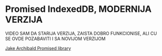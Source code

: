 # Promised IndexedDB, MODERNIJA VERZIJA

VIDEO SAM DA STARIJA VERZIJA, ZAISTA DOBRO FUNKCIONISE, ALI CU SE OVDE POZABAVITI I SA NOVIJOM VERZIJOM

[Jake Archibald Promised library](https://github.com/jakearchibald/idb)